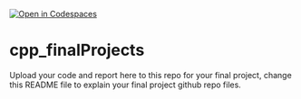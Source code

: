 [![Open in Codespaces](https://classroom.github.com/assets/launch-codespace-2972f46106e565e64193e422d61a12cf1da4916b45550586e14ef0a7c637dd04.svg)](https://classroom.github.com/open-in-codespaces?assignment_repo_id=19377182)
# cpp_finalProjects

Upload your code and report here to this repo for your final project, change this README file to explain your final project github repo files.
